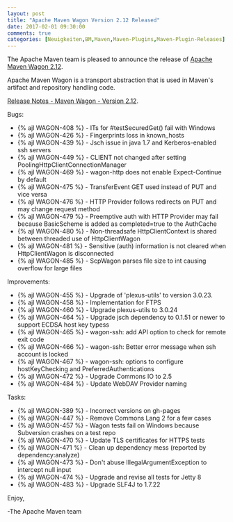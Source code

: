 ```yaml
---
layout: post
title: "Apache Maven Wagon Version 2.12 Released"
date: 2017-02-01 09:30:00
comments: true
categories: [Neuigkeiten,BM,Maven,Maven-Plugins,Maven-Plugin-Releases]
---
```

The Apache Maven team is pleased to announce the release of 
[Apache Maven Wagon 2.12](http://maven.apache.org/wagon/).

Apache Maven Wagon is a transport abstraction that is used in Maven's
artifact and repository handling code.

[Release Notes - Maven Wagon - Version 2.12](https://issues.apache.org/jira/secure/ReleaseNote.jspa?projectId=12318122&version=12338924).

Bugs:

 * {% ajl WAGON-408 %} - ITs for #testSecuredGet() fail with Windows
 * {% ajl WAGON-426 %} - Fingerprints loss in known_hosts
 * {% ajl WAGON-439 %} - Jsch issue in java 1.7 and Kerberos-enabled ssh servers
 * {% ajl WAGON-449 %} - CLIENT not changed after setting PoolingHttpClientConnectionManager
 * {% ajl WAGON-469 %} - wagon-http does not enable Expect-Continue by default
 * {% ajl WAGON-475 %} - TransferEvent GET used instead of PUT and vice versa
 * {% ajl WAGON-476 %} - HTTP Provider follows redirects on PUT and may change request method
 * {% ajl WAGON-479 %} - Preemptive auth with HTTP Provider may fail because BasicScheme is added as completed=true to the AuthCache
 * {% ajl WAGON-480 %} - Non-threadsafe HttpClientContext is shared between threaded use of HttpClientWagon
 * {% ajl WAGON-481 %} - Sensitive (auth) information is not cleared when HttpClientWagon is disconnected
 * {% ajl WAGON-485 %} - ScpWagon parses file size to int causing overflow for large files

Improvements:

 * {% ajl WAGON-455 %} - Upgrade of 'plexus-utils' to version 3.0.23.
 * {% ajl WAGON-458 %} - Implementation for FTPS
 * {% ajl WAGON-460 %} - Upgrade plexus-utils to 3.0.24
 * {% ajl WAGON-464 %} - Upgrade jsch dependency to 0.1.51 or newer to support ECDSA host key typess
 * {% ajl WAGON-465 %} - wagon-ssh: add API option to check for remote exit code
 * {% ajl WAGON-466 %} - wagon-ssh: Better error message when ssh account is locked
 * {% ajl WAGON-467 %} - wagon-ssh: options to configure hostKeyChecking and PreferredAuthentications
 * {% ajl WAGON-472 %} - Upgrade Commons IO to 2.5
 * {% ajl WAGON-484 %} - Update WebDAV Provider naming

Tasks:

 * {% ajl WAGON-389 %} - Incorrect versions on gh-pages
 * {% ajl WAGON-447 %} - Remove Commons Lang 2 for a few cases
 * {% ajl WAGON-457 %} - Wagon tests fail on Windows because Subversion crashes on a test repo
 * {% ajl WAGON-470 %} - Update TLS certificates for HTTPS tests
 * {% ajl WAGON-471 %} - Clean up dependency mess (reported by dependency:analyze)
 * {% ajl WAGON-473 %} - Don't abuse IllegalArgumentException to intercept null input
 * {% ajl WAGON-474 %} - Upgrade and revise all tests for Jetty 8
 * {% ajl WAGON-483 %} - Upgrade SLF4J to 1.7.22


Enjoy,

-The Apache Maven team

